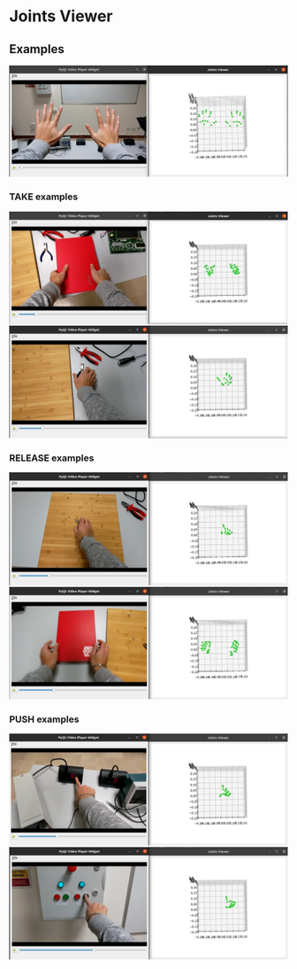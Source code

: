 # Joints Viewer

## Examples

<img src="img/01.jpg">

### TAKE examples

<img src="img/02.jpg">
<img src="img/03.jpg">

### RELEASE examples

<img src="img/04.jpg">
<img src="img/05.jpg">

### PUSH examples

<img src="img/06.jpg">
<img src="img/07.jpg">